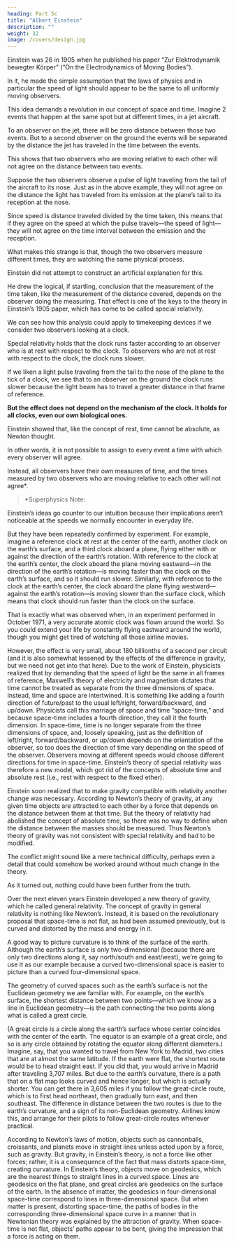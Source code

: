 ```yaml
---
heading: Part 5c
title: "Albert Einstein"
description: ""
weight: 32
image: /covers/design.jpg
---
```




Einstein was 26 in 1905 when he published his paper “Zur Elektrodynamik bewegter Körper” (“On the Electrodynamics of Moving Bodies”). 

In it, he made the simple assumption that the laws of physics and in particular the speed of light should appear to be the same to all
uniformly moving observers. 

This idea demands a revolution in our concept of space and time. Imagine 2 events that happen at the same spot but at different times, in a jet aircraft.

To an observer on the jet, there will be zero distance between those two events. But to a second observer on the ground the events will be separated by the distance the jet has traveled in the time between the events. 

This shows that two observers who are moving relative to each other will not agree on the distance between two events.

Suppose the two observers observe a pulse of light traveling from the tail of the aircraft to its nose. Just as in the above example, they will not agree on the distance the light has traveled from its emission at the plane’s tail to its reception at the nose. 

Since speed is distance traveled divided by the time taken, this means that if they agree on the speed at which the pulse travels—the speed of light—they will not agree on the time interval between the emission and the reception.

What makes this strange is that, though the two observers measure different times, they are watching the same physical process. 

Einstein did not attempt to construct an artificial explanation for this. 

He drew the logical, if startling, conclusion that the measurement of the time taken, like the measurement of the distance covered, depends on the observer doing the measuring. That effect is one of the keys to the theory in Einstein’s 1905 paper, which has come to be called special relativity.

We can see how this analysis could apply to timekeeping devices if we consider two observers looking at a clock. 

Special relativity holds that the clock runs faster according to an observer who is at rest with respect to the clock. To observers who are not at rest with respect to the clock, the clock runs slower. 

If we liken a light pulse traveling from the tail to the nose of the plane to the tick of a clock, we see that to an observer on the ground the clock runs slower because the light beam has to travel a greater distance in that frame of reference. 

**But the effect does not depend on the mechanism of the clock. It holds for all clocks, even our own biological ones.**

Einstein showed that, like the concept of rest, time cannot be absolute, as Newton thought.

In other words, it is not possible to assign to every event a time with which every observer will agree.

Instead, all observers have their own measures of time, and the times measured by two observers who are moving relative to each other will not agree*. 

> *Superphysics Note: 


Einstein’s ideas go counter to our intuition because their implications aren’t noticeable at the speeds we normally encounter in
everyday life. 

But they have been repeatedly confirmed by experiment. For example, imagine a
reference clock at rest at the center of the earth, another clock on the earth’s surface, and a third
clock aboard a plane, flying either with or against the direction of the earth’s rotation. With
reference to the clock at the earth’s center, the clock aboard the plane moving eastward—in the
direction of the earth’s rotation—is moving faster than the clock on the earth’s surface, and so it
should run slower. Similarly, with reference to the clock at the earth’s center, the clock aboard the plane flying westward—against the earth’s rotation—is moving slower than the surface clock, which means that clock should run faster than the clock on the surface. 

That is exactly what was observed when, in an experiment performed in October 1971, a very accurate atomic clock was flown around the world. So you could extend your life by constantly flying eastward around the world, though you might get tired of watching all those airline movies. 

However, the effect is very small, about 180 billionths of a second per circuit (and it is also somewhat lessened by the effects of the difference in gravity, but we need not get into that here).
Due to the work of Einstein, physicists realized that by demanding that the speed of light be the
same in all frames of reference, Maxwell’s theory of electricity and magnetism dictates that time
cannot be treated as separate from the three dimensions of space. Instead, time and space are
intertwined. It is something like adding a fourth direction of future/past to the usual left/right,
forward/backward, and up/down. Physicists call this marriage of space and time “space-time,” and
because space-time includes a fourth direction, they call it the fourth dimension. In space-time,
time is no longer separate from the three dimensions of space, and, loosely speaking, just as the
definition of left/right, forward/backward, or up/down depends on the orientation of the observer,
so too does the direction of time vary depending on the speed of the observer. Observers moving at
different speeds would choose different directions for time in space-time. Einstein’s theory of
special relativity was therefore a new model, which got rid of the concepts of absolute time and
absolute rest (i.e., rest with respect to the fixed ether).

Einstein soon realized that to make gravity compatible with relativity another change was
necessary. According to Newton’s theory of gravity, at any given time objects are attracted to each
other by a force that depends on the distance between them at that time. But the theory of relativity had abolished the concept of absolute time, so there was no way to define when the distance between the masses should be measured. Thus Newton’s theory of gravity was not consistent with special relativity and had to be modified. 

The conflict might sound like a mere technical difficulty, perhaps even a detail that could somehow be worked around without much change in the theory.

As it turned out, nothing could have been further from the truth.

Over the next eleven years Einstein developed a new theory of gravity, which he called general relativity. The concept of gravity in general relativity is nothing like Newton’s. Instead, it is based on the revolutionary proposal that space-time is not flat, as had been assumed previously, but is curved and distorted by the mass and energy in it.


A good way to picture curvature is to think of the surface of the earth. Although the earth’s surface is only two-dimensional (because there are only two directions along it, say north/south and east/west), we’re going to use it as our example because a curved two-dimensional space is easier to
picture than a curved four-dimensional space. 

The geometry of curved spaces such as the earth’s surface is not the Euclidean geometry we are familiar with. For example, on the earth’s surface,
the shortest distance between two points—which we know as a line in Euclidean geometry—is the
path connecting the two points along what is called a great circle. 

(A great circle is a circle along the earth’s surface whose center coincides with the center of the earth. The equator is an example
of a great circle, and so is any circle obtained by rotating the equator along different diameters.)
Imagine, say, that you wanted to travel from New York to Madrid, two cities that are at almost the
same latitude. If the earth were flat, the shortest route would be to head straight east. If you did
that, you would arrive in Madrid after traveling 3,707 miles. But due to the earth’s curvature, there
is a path that on a flat map looks curved and hence longer, but which is actually shorter. You can
get there in 3,605 miles if you follow the great-circle route, which is to first head northeast, then
gradually turn east, and then southeast. The difference in distance between the two routes is due to
the earth’s curvature, and a sign of its non-Euclidean geometry. Airlines know this, and arrange for
their pilots to follow great-circle routes whenever practical.

According to Newton’s laws of motion, objects such as cannonballs, croissants, and planets move
in straight lines unless acted upon by a force, such as gravity. But gravity, in Einstein’s theory, is
not a force like other forces; rather, it is a consequence of the fact that mass distorts space-time,
creating curvature. In Einstein’s theory, objects move on geodesics, which are the nearest things to
straight lines in a curved space. Lines are geodesics on the flat plane, and great circles are
geodesics on the surface of the earth. In the absence of matter, the geodesics in four-dimensional
space-time correspond to lines in three-dimensional space. But when matter is present, distorting
space-time, the paths of bodies in the corresponding three-dimensional space curve in a manner
that in Newtonian theory was explained by the attraction of gravity. When space-time is not flat,
objects’ paths appear to be bent, giving the impression that a force is acting on them.

